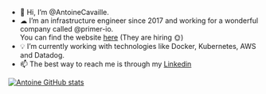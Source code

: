 - 👋 Hi, I’m @AntoineCavaille.
- ☁  I’m an infrastructure engineer since 2017 and working for a wonderful company called @primer-io. <br> 
  You can find the website [here](https://primer.io/) (They are hiring 🌞)
- 💡 I’m currently working with technologies like Docker, Kubernetes, AWS and Datadog.
- 📫 The best way to reach me is through my [Linkedin](https://www.linkedin.com/in/antoineantoineantoine/)

[![Antoine GitHub stats](https://github-readme-stats.vercel.app/api?username=AntoineCavaille&count_private=true&show_icons=true&theme=vue-dark&hide=stars,prs,contribs)](https://github.com/anuraghazra/github-readme-stats)


<!---
AntoineCavaille/AntoineCavaille is a ✨ special ✨ repository because its `README.md` (this file) appears on your GitHub profile.
You can click the Preview link to take a look at your changes.
--->
